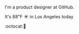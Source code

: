 I'm a product designer at GitHub.

It's 88&#8457; &#9728; in Los Angeles today

:octocat::hamburger: